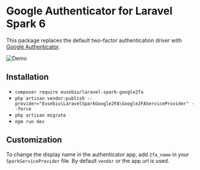 # Google Authenticator for Laravel Spark 6

This package replaces the default two-factor authentication driver with [Google Authenticator](https://support.google.com/accounts/answer/1066447?hl=en).

![Demo](http://i.imgur.com/WQKx5nS.gif)

## Installation

- `composer require eusebiu/laravel-spark-google2fa`
- `php artisan vendor:publish --provider="Eusebiu\LaravelSparkGoogle2FA\Google2FAServiceProvider" --force`
- `php artisan migrate`
- `npm run dev`

## Customization

To change the display name in the authenticator app, add `2fa_name` in your `SparkServiceProvider` file. By default `vendor` or the app url is used.

